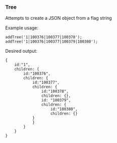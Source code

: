 ### Tree

Attempts to create a JSON object from a flag string

Example usage:

````
addTree('1|100376|100377|100378');
addTree('1|100376|100377|100379|100380');
````

Desired output:

````
{
	id:"1",
	children: {
		id:"100376",
		children: {
			id:"100377",
			children: {
				id:"100378",
				children: {},
				id: "100379",
				children: {
					id:"100380",
					children: {}
			}
			}
		}
	}
}
````